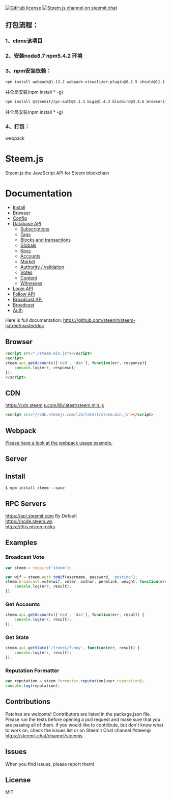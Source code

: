 [![GitHub license](https://img.shields.io/badge/license-MIT-blue.svg)](https://github.com/steemit/steem-js/blob/master/LICENSE)
[![Steem.js channel on steemit.chat](https://img.shields.io/badge/chat-steemit.chat-1c56a4.svg)](https://steemit.chat/channel/steemjs)

## 打包流程：  
### 1、clone该项目  
### 2、安装node8.7 npm5.4.2 环境  
### 3、npm安装依赖：  
```html
npm install webpack@1.13.2 webpack-visualizer-plugin@0.1.5 should@11.1.0 mocha@3.0.2 mocha-make-stub@2.3.2 babel-cli@6.16.0 babel-eslint@7.1.1 babel-loader@6.2.5 babel-polyfill@6.23.0 babel-preset-es2015@6.16.0 babel-preset-es2017@6.16.0 babel-register@6.14.0 bluebird@3.4.6 eslint@3.5.0 eslint-plugin-import@1.15.0 eslint-plugin-jsx-a11y@2.2.2 eslint-plugin-react@6.2.1 json-loader@0.5.4  
```
并全局安装(npm install * -g)  
```html
npm install @steemit/rpc-auth@1.1.1 bigi@1.4.2 bluebird@3.4.6 browserify-aes@1.0.6 bs58@4.0.0 buffer@5.0.6 bytebuffer@5.0.1 create-hash@1.1.2 create-hmac@1.1.4 cross-env@5.0.0 cross-fetch@1.1.1 debug@2.6.8 detect-node@2.0.3 ecurve@1.0.5 lodash@4.16.4 retry@0.12.0 secure-random@1.1.1 ws@3.3.2  
```
并全局安装(npm install * -g)  
### 4、打包：
webpack

# Steem.js
Steem.js the JavaScript API for Steem blockchain

# Documentation

- [Install](https://github.com/steemit/steem-js/tree/master/doc#install)
- [Browser](https://github.com/steemit/steem-js/tree/master/doc#browser)
- [Config](https://github.com/steemit/steem-js/tree/master/doc#config)
- [Database API](https://github.com/steemit/steem-js/tree/master/doc#api)
    - [Subscriptions](https://github.com/steemit/steem-js/tree/master/doc#subscriptions)
    - [Tags](https://github.com/steemit/steem-js/tree/master/doc#tags)
    - [Blocks and transactions](https://github.com/steemit/steem-js/tree/master/doc#blocks-and-transactions)
    - [Globals](https://github.com/steemit/steem-js/tree/master/doc#globals)
    - [Keys](https://github.com/steemit/steem-js/tree/master/doc#keys)
    - [Accounts](https://github.com/steemit/steem-js/tree/master/doc#accounts)
    - [Market](https://github.com/steemit/steem-js/tree/master/doc#market)
    - [Authority / validation](https://github.com/steemit/steem-js/tree/master/doc#authority--validation)
    - [Votes](https://github.com/steemit/steem-js/tree/master/doc#votes)
    - [Content](https://github.com/steemit/steem-js/tree/master/doc#content)
    - [Witnesses](https://github.com/steemit/steem-js/tree/master/doc#witnesses)
- [Login API](https://github.com/steemit/steem-js/tree/master/doc#login)
- [Follow API](https://github.com/steemit/steem-js/tree/master/doc#follow-api)
- [Broadcast API](https://github.com/steemit/steem-js/tree/master/doc#broadcast-api)
- [Broadcast](https://github.com/steemit/steem-js/tree/master/doc#broadcast)
- [Auth](https://github.com/steemit/steem-js/tree/master/doc#auth)


Here is full documentation:
https://github.com/steemit/steem-js/tree/master/doc

## Browser
```html
<script src="./steem.min.js"></script>
<script>
steem.api.getAccounts(['ned', 'dan'], function(err, response){
    console.log(err, response);
});
</script>
```

## CDN
https://cdn.steemjs.com/lib/latest/steem.min.js<br/>
```html
<script src="//cdn.steemjs.com/lib/latest/steem.min.js"></script>
```

## Webpack
[Please have a look at the webpack usage example.](https://github.com/steemit/steem-js/blob/master/examples/webpack-example)

## Server
## Install
```
$ npm install steem --save
```

## RPC Servers
https://api.steemit.com By Default<br/>
https://node.steem.ws<br/>
https://this.piston.rocks<br/>

## Examples
### Broadcast Vote
```js
var steem = require('steem');

var wif = steem.auth.toWif(username, password, 'posting');
steem.broadcast.vote(wif, voter, author, permlink, weight, function(err, result) {
	console.log(err, result);
});
```

### Get Accounts
```js
steem.api.getAccounts(['ned', 'dan'], function(err, result) {
	console.log(err, result);
});
```

### Get State
```js
steem.api.getState('/trends/funny', function(err, result) {
	console.log(err, result);
});
```

### Reputation Formatter
```js
var reputation = steem.formatter.reputation(user.reputation);
console.log(reputation);
```

## Contributions
Patches are welcome! Contributors are listed in the package.json file. Please run the tests before opening a pull request and make sure that you are passing all of them. If you would like to contribute, but don't know what to work on, check the issues list or on Steemit Chat channel #steemjs https://steemit.chat/channel/steemjs.

## Issues
When you find issues, please report them!

## License
MIT
